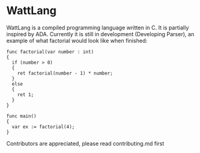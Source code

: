 # WattLang
WattLang is a compiled programming language written in C. It is partially inspired by ADA. Currently it is still in development (Developing Parser), an example of what factorial would look like when finished:

```
func factorial(var number : int) 
{
  if (number > 0) 
  {
    ret factorial(number - 1) * number;
  }
  else
  {
    ret 1;
  }
}

func main() 
{
  var ex := factorial(4);
}

```

Contributors are appreciated, please read contributing.md first
